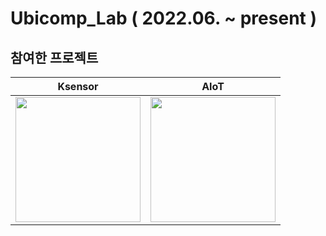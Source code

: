 # Ubicomp_Lab ( 2022.06. ~ present )



## 참여한 프로젝트
<div align="center">

| Ksensor | AIoT |
|:---:|:---:|
|<a href="https://github.com/PCY00/Ubicomp_Lab/tree/main/KSensor"><img src="https://github.com/user-attachments/assets/056f5315-3c6b-4b68-9aa0-9f7809f5634c" width="200px" height="200px"> | <a href="https://github.com/PCY00/Ubicomp_Lab/tree/main/AIoT"><img src="https://github.com/user-attachments/assets/35a1ec54-2a63-4410-80c8-7c7b5421e5ff" width="200px" height="200px">

<br><br>


